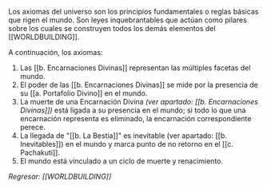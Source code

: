 Los axiomas del universo son los principios fundamentales o reglas básicas que rigen el mundo. Son leyes inquebrantables que actúan como pilares sobre los cuales se construyen todos los demás elementos del [[WORLDBUILDING]]. 

A continuación, los axiomas:

1. Las [[b. Encarnaciones Divinas]] representan las múltiples facetas del mundo.
2. El poder de las [[b. Encarnaciones Divinas]] se mide por la presencia de su [[a. Portafolio Divino]] en el mundo.
3. La muerte de una Encarnación Divina *(ver apartado: [[b. Encarnaciones Divinas]])* está ligada a su presencia en el mundo; si todo lo que una encarnación representa es eliminado, la encarnación correspondiente perece.
4. La llegada de "[[b. La Bestia]]" es inevitable (ver apartado: [[b. Inevitables]]) en el mundo y marca punto de no retorno en el [[c. Pachakuti]].
5. El mundo está vinculado a un ciclo de muerte y renacimiento.

*Regresar: [[WORLDBUILDING]]*